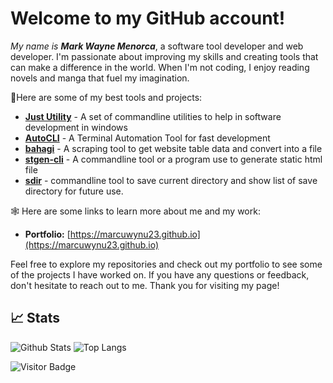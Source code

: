 

# Welcome to my **GitHub** account!

<i>My name is&nbsp;**Mark Wayne Menorca**</i>, a software tool developer and  web developer. I'm passionate about improving my skills and creating tools that can make a difference in the world. When I'm not coding, I enjoy reading novels and manga that fuel my imagination.

🙋Here are some of my best tools and projects:

* <b>[Just Utility](https://github.com/just-utility)</b> \- A set of commandline utilities to help in software development in windows
* <b>[AutoCLI](https://github.com/marcuwynu23/AutoCLI)</b> \- A Terminal Automation Tool for fast development
* <b>[bahagi](https:/github.com/bahagi)</b> \- A scraping tool to get website table data and convert into a file
* <b>[stgen-cli](https:/github.com/stgen-cli)</b> \- A commandline tool or a program use to generate static html file
* <b>[sdir](https://github.com/sdir)</b> \- commandline tool to save current directory and show list of save directory for future use\.

🕸️ Here are some links to learn more about me and my work:

* **Portfolio:** [https://marcuwynu23.github.io](https://marcuwynu23.github.io)

Feel free to explore my repositories and check out my portfolio to see some of the projects I have worked on. If you have any questions or feedback, don't hesitate to reach out to me. Thank you for visiting my page!

## 📈 Stats

![Github Stats](https://github-readme-stats.vercel.app/api?username=marcuwynu23&count_private=true&show_icons=true&include_all_commits=true&theme=dark&layout=compact)
![Top Langs](https://github-readme-stats.vercel.app/api/top-langs/?username=marcuwynu23&hide=TeX&layout=compact&theme=dark)

![Visitor Badge](https://visitor-badge.laobi.icu/badge?page_id=marcuwynu23.marcuwynu23)
